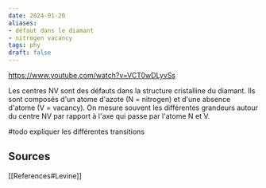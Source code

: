 ```yaml
---
date: 2024-01-20
aliases: 
- défaut dans le diamant
- nitrogen vacancy
tags: phy
draft: false 
---
```


https://www.youtube.com/watch?v=VCT0wDLyvSs

Les centres NV sont des défauts dans la structure cristalline du diamant. Ils sont composés d'un atome d'azote (N = nitrogen) et d'une absence d'atome (V = vacancy). On mesure souvent les différentes grandeurs autour du centre NV par rapport à l'axe qui passe par l'atome N et V.


#todo expliquer les différentes transitions


## Sources

[[References#Levine]]